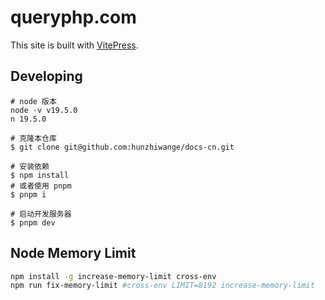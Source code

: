 # queryphp.com

This site is built with [VitePress](https://vitepress.vuejs.org/).

## Developing

```
# node 版本
node -v v19.5.0
n 19.5.0

# 克隆本仓库
$ git clone git@github.com:hunzhiwange/docs-cn.git

# 安装依赖
$ npm install
# 或者使用 pnpm
$ pnpm i

# 启动开发服务器
$ pnpm dev
```

## Node Memory Limit

``` sh
npm install -g increase-memory-limit cross-env
npm run fix-memory-limit #cross-env LIMIT=8192 increase-memory-limit
```